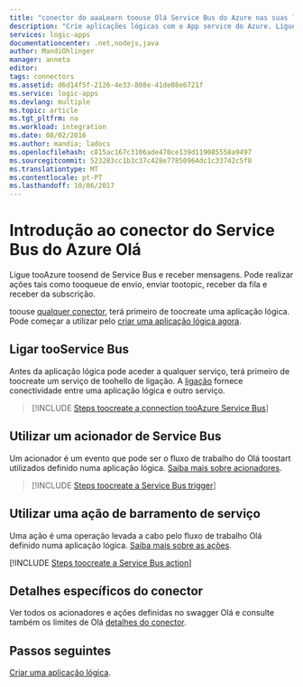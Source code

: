 ```yaml
---
title: "conector do aaaLearn toouse Olá Service Bus do Azure nas suas logic apps | Microsoft Docs"
description: "Crie aplicações lógicas com o App service do Azure. Ligue tooAzure toosend de Service Bus e receber mensagens. Pode realizar ações tais como tooqueue de envio, enviar tootopic, receber da fila e receber da subscrição."
services: logic-apps
documentationcenter: .net,nodejs,java
author: MandiOhlinger
manager: anneta
editor: 
tags: connectors
ms.assetid: d6d14f5f-2126-4e33-808e-41de08e6721f
ms.service: logic-apps
ms.devlang: multiple
ms.topic: article
ms.tgt_pltfrm: na
ms.workload: integration
ms.date: 08/02/2016
ms.author: mandia; ladocs
ms.openlocfilehash: c815ac167c3106ade470ce139d119085558a9497
ms.sourcegitcommit: 523283cc1b3c37c428e77850964dc1c33742c5f0
ms.translationtype: MT
ms.contentlocale: pt-PT
ms.lasthandoff: 10/06/2017
---
```

# <a name="get-started-with-hello-azure-service-bus-connector"></a>Introdução ao conector do Service Bus do Azure Olá
Ligue tooAzure toosend de Service Bus e receber mensagens. Pode realizar ações tais como tooqueue de envio, enviar tootopic, receber da fila e receber da subscrição.

toouse [qualquer conector](apis-list.md), terá primeiro de toocreate uma aplicação lógica. Pode começar a utilizar pelo [criar uma aplicação lógica agora](../logic-apps/logic-apps-create-a-logic-app.md).

## <a name="connect-tooservice-bus"></a>Ligar tooService Bus
Antes da aplicação lógica pode aceder a qualquer serviço, terá primeiro de toocreate um serviço de toohello de ligação. A [ligação](connectors-overview.md) fornece conectividade entre uma aplicação lógica e outro serviço.  

> [!INCLUDE [Steps toocreate a connection tooAzure Service Bus](../../includes/connectors-create-api-servicebus.md)]
> 
> 

## <a name="use-a-service-bus-trigger"></a>Utilizar um acionador de Service Bus
Um acionador é um evento que pode ser o fluxo de trabalho do Olá toostart utilizados definido numa aplicação lógica. [Saiba mais sobre acionadores](../logic-apps/logic-apps-what-are-logic-apps.md#logic-app-concepts).  

> [!INCLUDE [Steps toocreate a Service Bus trigger](../../includes/connectors-create-api-servicebus-trigger.md)]
> 
> 

## <a name="use-a-service-bus-action"></a>Utilizar uma ação de barramento de serviço
Uma ação é uma operação levada a cabo pelo fluxo de trabalho Olá definido numa aplicação lógica. [Saiba mais sobre as ações](../logic-apps/logic-apps-what-are-logic-apps.md#logic-app-concepts).

[!INCLUDE [Steps toocreate a Service Bus action](../../includes/connectors-create-api-servicebus-action.md)]

## <a name="connector-specific-details"></a>Detalhes específicos do conector

Ver todos os acionadores e ações definidas no swagger Olá e consulte também os limites de Olá [detalhes do conector](/connectors/servicebus/). 

## <a name="next-steps"></a>Passos seguintes
[Criar uma aplicação lógica](../logic-apps/logic-apps-create-a-logic-app.md).


